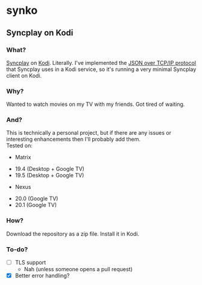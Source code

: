 # synko
## Syncplay on Kodi
### What?
[Syncplay](https://syncplay.pl/) on [Kodi](https://kodi.tv/). Literally. I've implemented the [JSON over TCP/IP protocol](https://syncplay.pl/about/protocol/) that Syncplay uses in a Kodi service, so it's running a very minimal Syncplay client on Kodi.

### Why?
Wanted to watch movies on my TV with my friends. Got tired of waiting.

### And?
This is technically a personal project, but if there are any issues or interesting enhancements then I'll probably add them.  
Tested on:
- Matrix
+ 19.4 (Desktop + Google TV)
+ 19.5 (Desktop + Google TV)
- Nexus
+ 20.0 (Google TV)
+ 20.1 (Google TV)

### How?
Download the repository as a zip file. Install it in Kodi.

### To-do?

- [ ] TLS support
	- Nah (unless someone opens a pull request)
- [x] Better error handling?
